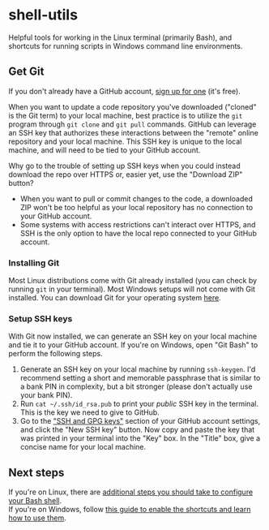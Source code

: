 # shell-utils
Helpful tools for working in the Linux terminal (primarily Bash), and shortcuts for running scripts in Windows command line environments.

## Get Git
If you don't already have a GitHub account, [sign up for one](https://github.com/join) (it's free).

When you want to update a code repository you've downloaded ("cloned" is the Git term) to your local machine, best practice is to utilize the `git` program through `git clone` and `git pull` commands. GitHub can leverage an SSH key that authorizes these interactions between the "remote" online repository and your local machine. This SSH key is unique to the local machine, and will need to be tied to your GitHub account.

Why go to the trouble of setting up SSH keys when you could instead download the repo over HTTPS or, easier yet, use the "Download ZIP" button?
- When you want to pull or commit changes to the code, a downloaded ZIP won't be too helpful as your local repository has no connection to your GitHub account.
- Some systems with access restrictions can't interact over HTTPS, and SSH is the only option to have the local repo connected to your GitHub account.

### Installing Git
Most Linux distributions come with Git already installed (you can check by running `git` in your terminal).
Most Windows setups will not come with Git installed.
You can download Git for your operating system [here](https://git-scm.com/downloads).

### Setup SSH keys
With Git now installed, we can generate an SSH key on your local machine and tie it to your GitHub account. If you're on Windows, open "Git Bash" to perform the following steps.
1. Generate an SSH key on your local machine by running `ssh-keygen`. I'd recommend setting a short and memorable passphrase that is similar to a bank PIN in complexity, but a bit stronger (please don't actually use your bank PIN).
2. Run `cat ~/.ssh/id_rsa.pub` to print your *public* SSH key in the terminal. This is the key we need to give to GitHub.
3. Go to the ["SSH and GPG keys"](https://github.com/settings/keys) section of your GitHub account settings, and click the "New SSH key" button. Now copy and paste the key that was printed in your terminal into the "Key" box. In the "Title" box, give a concise name for your local machine.

## Next steps
If you're on Linux, there are [additional steps you should take to configure your Bash shell](./linux).
<br>
If you're on Windows, follow [this guide to enable the shortcuts and learn how to use them](./windows).
